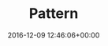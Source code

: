 ---
title:		"Pattern"
type:		"photos"
mediatype:		"upload"
location:		"Berlin, Germany"
date:		"2016-12-09 12:46:06+00:00"
album:		"city"
filename:		"window-pattern.md"
series:		"berlin"
cl_public_id:		"city/window-pattern"
cl_version:		1497000466
format:		"tiff"
bytes:		1672128
width:		810
height:		1440
colours:
- "#847B76"
- "#7C827F"
- "#1B1712"
- "#787F7F"
- "#191412"
- "#2A2725"
- "#ABB2AE"
- "#3E413F"
- "#3D3A3E"
exposure_mode:		"Auto"
program:		"Aperture-priority AE"
aperture:		"2.8"
focal_length:		"42.0 mm"
iso:		"200"
shutter_speed:		"1/320"
metering:		"Multi-segment"
flash:		"Off, Did not fire"
white_balance:		"As Shot"
colour_temp:		"5800"
has_crop:		"false"
orientation:		"Horizontal (normal)"
camera_model:		"NIKON D800"
lens_info:		"24-70mm f/2.8"
artist: "Matt Finucane"
x_resolution:		"300"
y_resolution:		"300"
---